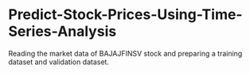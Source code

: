 # Predict-Stock-Prices-Using-Time-Series-Analysis
Reading the market data of BAJAJFINSV stock and preparing a training dataset and validation dataset.
